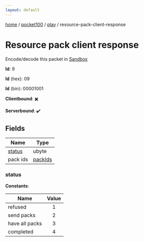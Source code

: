 ```yaml
---
layout: default
---
```


[home](/)  /  [pocket100](/protocol/pocket100)  /  [play](/protocol/pocket100/play)  /  resource-pack-client-response

# Resource pack client response

Encode/decode this packet in [Sandbox](../../../sandbox/pocket100#play.resource_pack_client_response)

**Id**: 9

**Id** (hex): 09

**Id** (bin): 00001001

**Clientbound**: ✖️

**Serverbound**: ✔️

## Fields

Name | Type
---|---
[status](#status) | ubyte
pack ids | [packIds](/protocol/pocket100/arrays)

### status

**Constants**:

Name | Value
---|:---:
refused | 1
send packs | 2
have all packs | 3
completed | 4
